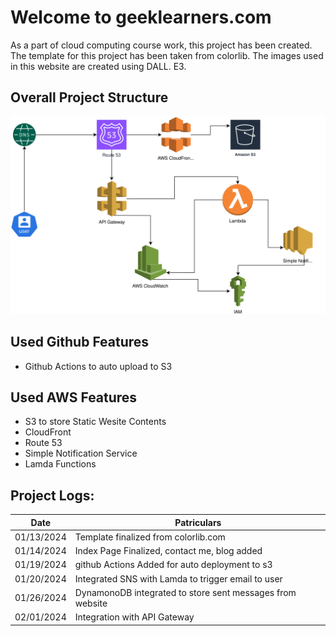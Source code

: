 # Welcome to geeklearners.com

As a part of cloud computing course work, this project has been created. The template for this project has been taken from colorlib. The images used in this website are created using DALL. E3.

## Overall Project Structure
![alt text](./images/arch.drawio.svg)
## Used Github Features
* Github Actions to auto upload to S3
## Used AWS Features
* S3 to store Static Wesite Contents
* CloudFront 
* Route 53
* Simple Notification Service
* Lamda Functions


## Project Logs:
| Date | Patriculars |
|--|--|
| 01/13/2024 | Template finalized from colorlib.com |
| 01/14/2024 | Index Page Finalized, contact me, blog added |
| 01/19/2024 | github Actions Added for auto deployment to s3 |
| 01/20/2024 | Integrated SNS with Lamda to trigger email to user |
| 01/26/2024 | DynamonoDB integrated to store sent messages from website |
| 02/01/2024 | Integration with API Gateway |


